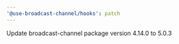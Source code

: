 ```yaml
---
'@use-broadcast-channel/hooks': patch
---
```


Update broadcast-channel package version 4.14.0 to 5.0.3
